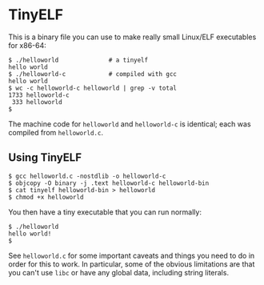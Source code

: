 # TinyELF

This is a binary file you can use to make really small Linux/ELF executables
for x86-64:

    $ ./helloworld              # a tinyelf
    hello world
    $ ./helloworld-c            # compiled with gcc
    hello world
    $ wc -c helloworld-c helloworld | grep -v total
    1733 helloworld-c
     333 helloworld
    $

The machine code for `helloworld` and `helloworld-c` is identical; each was
compiled from `helloworld.c`.

## Using TinyELF

    $ gcc helloworld.c -nostdlib -o helloworld-c
    $ objcopy -O binary -j .text helloworld-c helloworld-bin
    $ cat tinyelf helloworld-bin > helloworld
    $ chmod +x helloworld

You then have a tiny executable that you can run normally:

    $ ./helloworld
    hello world!
    $

See `helloworld.c` for some important caveats and things you need to do in
order for this to work. In particular, some of the obvious limitations are that
you can't use `libc` or have any global data, including string literals.
